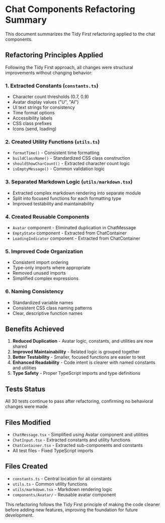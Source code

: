 # Chat Components Refactoring Summary

This document summarizes the Tidy First refactoring applied to the chat components.

## Refactoring Principles Applied

Following the Tidy First approach, all changes were structural improvements without changing behavior:

### 1. **Extracted Constants** (`constants.ts`)
- Character count thresholds (0.7, 0.9)
- Avatar display values ("U", "AI")
- UI text strings for consistency
- Time format options
- Accessibility labels
- CSS class prefixes
- Icons (send, loading)

### 2. **Created Utility Functions** (`utils.ts`)
- `formatTime()` - Consistent time formatting
- `buildClassName()` - Standardized CSS class construction
- `shouldShowCharCount()` - Extracted character count logic
- `isEmptyMessage()` - Common validation logic

### 3. **Separated Markdown Logic** (`utils/markdown.tsx`)
- Extracted complex markdown rendering into separate module
- Split into focused functions for each formatting type
- Improved testability and maintainability

### 4. **Created Reusable Components**
- `Avatar` component - Eliminated duplication in ChatMessage
- `EmptyState` component - Extracted from ChatContainer
- `LoadingIndicator` component - Extracted from ChatContainer

### 5. **Improved Code Organization**
- Consistent import ordering
- Type-only imports where appropriate
- Removed unused imports
- Simplified complex expressions

### 6. **Naming Consistency**
- Standardized variable names
- Consistent CSS class naming patterns
- Clear, descriptive function names

## Benefits Achieved

1. **Reduced Duplication** - Avatar logic, constants, and utilities are now shared
2. **Improved Maintainability** - Related logic is grouped together
3. **Better Testability** - Smaller, focused functions are easier to test
4. **Enhanced Readability** - Code intent is clearer with named constants and utilities
5. **Type Safety** - Proper TypeScript imports and type definitions

## Tests Status

All 30 tests continue to pass after refactoring, confirming no behavioral changes were made.

## Files Modified

- `ChatMessage.tsx` - Simplified using Avatar component and utilities
- `ChatInput.tsx` - Extracted constants and utility functions
- `ChatContainer.tsx` - Extracted sub-components and constants
- All test files - Fixed TypeScript imports

## Files Created

- `constants.ts` - Central location for all constants
- `utils.ts` - Common utility functions
- `utils/markdown.tsx` - Markdown rendering logic
- `components/Avatar/` - Reusable avatar component

This refactoring follows the Tidy First principle of making the code cleaner before adding new features, improving the foundation for future development.